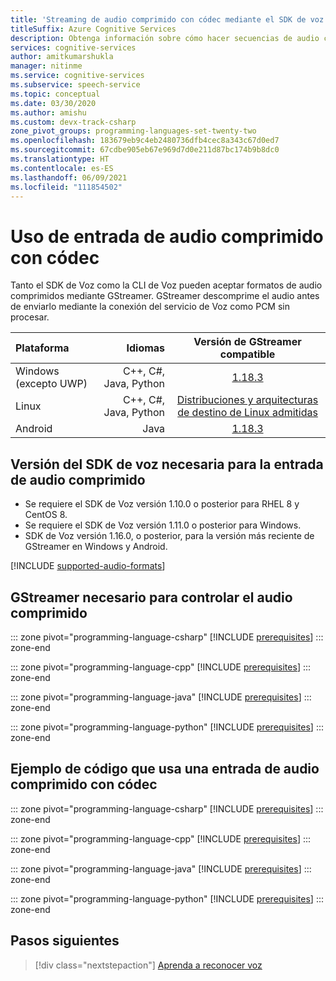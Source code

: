 ```yaml
---
title: 'Streaming de audio comprimido con códec mediante el SDK de voz: servicio de voz'
titleSuffix: Azure Cognitive Services
description: Obtenga información sobre cómo hacer secuencias de audio comprimido al servicio de voz con el SDK de voz. Disponible para C++, C#y Java para Linux, Java en Android y Objective-C en iOS.
services: cognitive-services
author: amitkumarshukla
manager: nitinme
ms.service: cognitive-services
ms.subservice: speech-service
ms.topic: conceptual
ms.date: 03/30/2020
ms.author: amishu
ms.custom: devx-track-csharp
zone_pivot_groups: programming-languages-set-twenty-two
ms.openlocfilehash: 183679eb9c4eb2480736dfb4cec8a343c67d0ed7
ms.sourcegitcommit: 67cdbe905eb67e969d7d0e211d87bc174b9b8dc0
ms.translationtype: HT
ms.contentlocale: es-ES
ms.lasthandoff: 06/09/2021
ms.locfileid: "111854502"
---
```

# <a name="use-codec-compressed-audio-input"></a>Uso de entrada de audio comprimido con códec

Tanto el SDK de Voz como la CLI de Voz pueden aceptar formatos de audio comprimidos mediante GStreamer. GStreamer descomprime el audio antes de enviarlo mediante la conexión del servicio de Voz como PCM sin procesar.

Plataforma | Idiomas | Versión de GStreamer compatible
| :--- | ---: | :---:
Windows (excepto UWP)  | C++, C#, Java, Python | [1.18.3](https://gstreamer.freedesktop.org/data/pkg/windows/1.18.3/)
Linux  | C++, C#, Java, Python | [Distribuciones y arquitecturas de destino de Linux admitidas](~/articles/cognitive-services/speech-service/speech-sdk.md)
Android  | Java | [1.18.3](https://gstreamer.freedesktop.org/data/pkg/android/1.18.3/)

## <a name="speech-sdk-version-required-for-compressed-audio-input"></a>Versión del SDK de voz necesaria para la entrada de audio comprimido
* Se requiere el SDK de Voz versión 1.10.0 o posterior para RHEL 8 y CentOS 8.
* Se requiere el SDK de Voz versión 1.11.0 o posterior para Windows.
* SDK de Voz versión 1.16.0, o posterior, para la versión más reciente de GStreamer en Windows y Android.

[!INCLUDE [supported-audio-formats](includes/supported-audio-formats.md)]

## <a name="gstreamer-required-to-handle-compressed-audio"></a>GStreamer necesario para controlar el audio comprimido

::: zone pivot="programming-language-csharp"
[!INCLUDE [prerequisites](includes/how-to/compressed-audio-input/csharp/prerequisites.md)]
::: zone-end

::: zone pivot="programming-language-cpp"
[!INCLUDE [prerequisites](includes/how-to/compressed-audio-input/cpp/prerequisites.md)]
::: zone-end

::: zone pivot="programming-language-java"
[!INCLUDE [prerequisites](includes/how-to/compressed-audio-input/java/prerequisites.md)]
::: zone-end

::: zone pivot="programming-language-python"
[!INCLUDE [prerequisites](includes/how-to/compressed-audio-input/python/prerequisites.md)]
::: zone-end

## <a name="example-code-using-codec-compressed-audio-input"></a>Ejemplo de código que usa una entrada de audio comprimido con códec

::: zone pivot="programming-language-csharp"
[!INCLUDE [prerequisites](includes/how-to/compressed-audio-input/csharp/examples.md)]
::: zone-end

::: zone pivot="programming-language-cpp"
[!INCLUDE [prerequisites](includes/how-to/compressed-audio-input/cpp/examples.md)]
::: zone-end

::: zone pivot="programming-language-java"
[!INCLUDE [prerequisites](includes/how-to/compressed-audio-input/java/examples.md)]
::: zone-end

::: zone pivot="programming-language-python"
[!INCLUDE [prerequisites](includes/how-to/compressed-audio-input/python/examples.md)]
::: zone-end

## <a name="next-steps"></a>Pasos siguientes

> [!div class="nextstepaction"]
> [Aprenda a reconocer voz](./get-started-speech-to-text.md)
